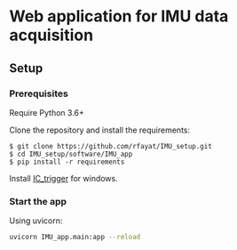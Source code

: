 # Web application for IMU data acquisition
## Setup
### Prerequisites
Require Python 3.6+

Clone the repository and install the requirements:
```shell
$ git clone https://github.com/rfayat/IMU_setup.git
$ cd IMU_setup/software/IMU_app
$ pip install -r requirements
```

Install [IC_trigger]() for windows.


### Start the app
Using uvicorn:
```bash
uvicorn IMU_app.main:app --reload
```
